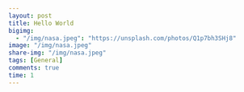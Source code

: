 ```yaml
---
layout: post
title: Hello World
bigimg:
  - "/img/nasa.jpeg": "https://unsplash.com/photos/Q1p7bh3SHj8"
image: "/img/nasa.jpeg"
share-img: "/img/nasa.jpeg"
tags: [General]
comments: true
time: 1
---
```

